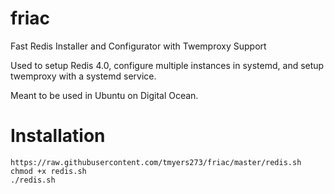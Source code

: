 # friac
Fast Redis Installer and Configurator with Twemproxy Support

Used to setup Redis 4.0, configure multiple instances in systemd, and setup twemproxy with a systemd service.

Meant to be used in Ubuntu on Digital Ocean.

# Installation

```
https://raw.githubusercontent.com/tmyers273/friac/master/redis.sh
chmod +x redis.sh
./redis.sh
```
